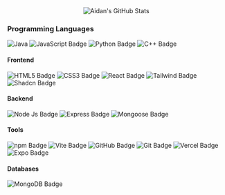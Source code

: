 <div align="center">
    <img src="https://github-profile-summary-cards.vercel.app/api/cards/profile-details?username=aidanho1188&theme=github_dark" alt="Aidan's GitHub Stats"/>
</div>

### Programming Languages
![Java](https://img.shields.io/badge/Java-007396?style=for-the-badge&logo=java&logoColor=white)
![JavaScript Badge](https://img.shields.io/badge/JavaScript-F7DF1E?logo=javascript&logoColor=000&style=for-the-badge) 
![Python Badge](https://img.shields.io/badge/Python-3776AB?logo=python&logoColor=fff&style=for-the-badge) 
![C++ Badge](https://img.shields.io/badge/C%2B%2B-00599C?logo=cplusplus&logoColor=fff&style=for-the-badge)

#### Frontend
![HTML5 Badge](https://img.shields.io/badge/HTML5-E34F26?logo=html5&logoColor=fff&style=for-the-badge)
![CSS3 Badge](https://img.shields.io/badge/CSS3-1572B6?logo=css3&logoColor=fff&style=for-the-badge)
![React Badge](https://img.shields.io/badge/React-61DAFB?logo=react&logoColor=000&style=for-the-badge)
![Tailwind Badge](https://img.shields.io/badge/Tailwind%20CSS-06B6D4?logo=tailwindcss&logoColor=fff&style=for-the-badge)
![Shadcn Badge](https://img.shields.io/badge/shadcn%2Fui-000?logo=shadcnui&logoColor=fff&style=for-the-badge)

#### Backend
![Node Js Badge](https://img.shields.io/badge/Node.js-5FA04E?logo=nodedotjs&logoColor=fff&style=for-the-badge)
![Express Badge](https://img.shields.io/badge/Express-000?logo=express&logoColor=fff&style=for-the-badge)
![Mongoose Badge](https://img.shields.io/badge/Mongoose-800?logo=mongoose&logoColor=fff&style=for-the-badge)

#### Tools
![npm Badge](https://img.shields.io/badge/npm-CB3837?logo=npm&logoColor=fff&style=for-the-badge) 
![Vite Badge](https://img.shields.io/badge/Vite-646CFF?logo=vite&logoColor=fff&style=for-the-badge)
![GitHub Badge](https://img.shields.io/badge/GitHub-181717?logo=github&logoColor=fff&style=for-the-badge)
![Git Badge](https://img.shields.io/badge/Git-F05032?logo=git&logoColor=fff&style=for-the-badge)
![Vercel Badge](https://img.shields.io/badge/Vercel-000?logo=vercel&logoColor=fff&style=for-the-badge)
![Expo Badge](https://img.shields.io/badge/Expo-000020?logo=expo&logoColor=fff&style=for-the-badge)

#### Databases
![MongoDB Badge](https://img.shields.io/badge/MongoDB-47A248?logo=mongodb&logoColor=fff&style=for-the-badge)

